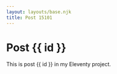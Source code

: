 ```yaml
---
layout: layouts/base.njk
title: Post 15101
---
```


# Post {{ id }}

This is post {{ id }} in my Eleventy project.
